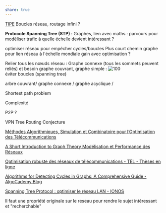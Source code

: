 ```yaml
---
share: true
---
```

[TIPE](file:///C:%5CUsers%5Cmillo%5CDesktop%5CTIPE)
Boucles réseau, routage infini ? 

**Protocole Spanning Tree (STP)** : Graphes, lien avec maths : parcours pour modéliser trafic
à quelle échelle devient intéressant ? 

optimiser réseau pour empêcher cycles/boucles 
Plus court chemin graphe pour lien réseau
à l'échelle mondiale gain avec optimisation ?

Relier tous les nœuds réseau : Graphe connexe (tous les sommets peuvent reliés) et besoin graphe couvrant, graphe simple :
![100](./Pasted/Pasted%20image%2020250207120104.png)   
éviter boucles (spanning tree)

arbre couvrant/ graphe connexe / graphe acyclique / 

Shortest path problem

Complexité 

P2P ?
 
VPN Tree Routing Conjecture

[Méthodes Algorithmiques, Simulation et Combinatoire pour l’Optimisation des Télécommunications](https://citeseerx.ist.psu.edu/document?repid=rep1&type=pdf&doi=6cbe53f408237a0348a2aeb4019343aecc91ee87)

[A Short Introduction to Graph Theory Modélisation et Performance des Réseaux](https://marceaucoupechoux.wp.imt.fr/files/2018/02/graphtheory.pdf)

[Optimisation robuste des réseaux de télécommunications - TEL - Thèses en ligne](https://theses.hal.science/tel-00321868/)

[Algorithms for Detecting Cycles in Graphs: A Comprehensive Guide - AlgoCademy Blog](https://algocademy.com/blog/algorithms-for-detecting-cycles-in-graphs-a-comprehensive-guide/)

[Spanning Tree Protocol : optimiser le réseau LAN - IONOS](https://www.ionos.fr/digitalguide/serveur/know-how/spanning-tree-protocol/)


Il faut une propriété originale sur le reseau pour rendre le sujet intéressant et "recherchable"